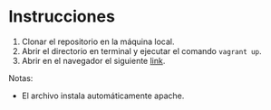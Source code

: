 # Instrucciones
1. Clonar el repositorio en la máquina local.
2. Abrir el directorio en terminal y ejecutar el comando `vagrant up`.
3. Abrir en el navegador el siguiente [link](localhost:8080).

Notas:
* El archivo instala automáticamente apache.